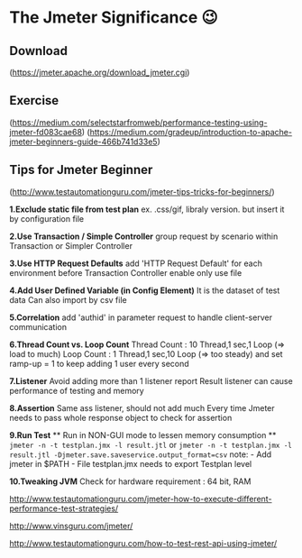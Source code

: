 
# The Jmeter Significance :wink:

## Download
(https://jmeter.apache.org/download_jmeter.cgi)

## Exercise
(https://medium.com/selectstarfromweb/performance-testing-using-jmeter-fd083cae68)
(https://medium.com/gradeup/introduction-to-apache-jmeter-beginners-guide-466b741d33e5)

## Tips for Jmeter Beginner
(http://www.testautomationguru.com/jmeter-tips-tricks-for-beginners/)

**1.Exclude static file from test plan** 
    ex. .css/gif, libraly version. but insert it by configuration file

**2.Use Transaction / Simple Controller**
    group request by scenario within Transaction or Simpler Controller

**3.Use HTTP Request Defaults**
    add 'HTTP Request Default' for each environment before Transaction Controller
    enable only use file

**4.Add User Defined Variable (in Config Element)**
    It is the dataset of test data
    Can also import by csv file

**5.Correlation**
    add 'authid' in parameter request to handle client-server communication

**6.Thread Count vs. Loop Count**
    Thread Count : 10 Thread,1 sec,1 Loop  (=> load to much)
    Loop Count   : 1  Thread,1 sec,10 Loop (=> too steady) and set ramp-up = 1 to keep adding 1 user every second

**7.Listener**
    Avoid adding more than 1 listener report
    Result listener can cause performance of testing and memory

**8.Assertion**
    Same ass listener, should not add much
    Every time Jmeter needs to pass whole response object to check for assertion

**9.Run Test**
    ** Run in NON-GUI mode to lessen memory consumption **
    `jmeter -n -t testplan.jmx -l result.jtl`
    or
    `jmeter -n -t testplan.jmx -l result.jtl -Djmeter.save.saveservice.output_format=csv`
    note: 
    - Add jmeter in $PATH
    - File testplan.jmx needs to export Testplan level

**10.Tweaking JVM**
    Check for hardware requirement : 64 bit, RAM




http://www.testautomationguru.com/jmeter-how-to-execute-different-performance-test-strategies/

http://www.vinsguru.com/jmeter/

http://www.testautomationguru.com/how-to-test-rest-api-using-jmeter/

